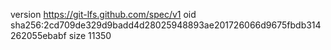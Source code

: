 version https://git-lfs.github.com/spec/v1
oid sha256:2cd709de329d9badd4d28025948893ae201726066d9675fbdb314262055ebabf
size 11350
